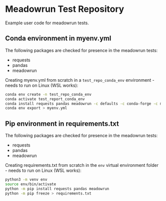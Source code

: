 # Meadowrun Test Repository

Example user code for meadowrun tests.


## Conda environment in myenv.yml

The following packages are checked for presence in the meadowrun tests:

- requests
- pandas
- meadowrun

Creating myenv.yml from scratch in a `test_repo_conda_env` environment - needs to run on Linux (WSL works):

```bash
conda env create -n test_repo_conda_env
conda activate test_report_conda_env
conda install requests pandas meadowrun -c defaults -c conda-forge -c meadowdata
conda env export > myenv.yml
```

## Pip environment in requirements.txt

The following packages are checked for presence in the meadowrun tests:

- requests
- pandas
- meadowrun

Creating requirements.txt from scratch in the `env` virtual environment folder - needs to run on Linux (WSL works):

```bash
python3 -m venv env
source env/bin/activate
python -m pip install requests pandas meadowrun
python -m pip freeze > requirements.txt
```